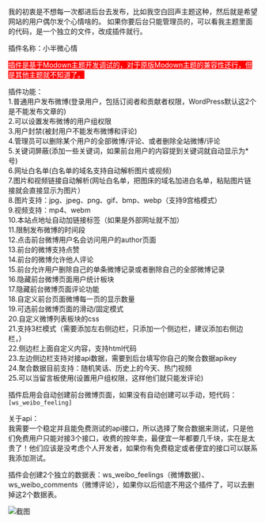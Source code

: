 我的初衷是不想每一次都进后台去发布，比如我空白回声主题这种，然后就是希望网站的用户偶尔发个心情啥的。
如果你要后台只能管理员的，可以看我主题里面的代码，是一个独立的文件，改成插件就行。  

插件名称：小半微心情

<mark style="background-color: red; color: white;">插件是基于Modown主题开发调试的，对于原版Modown主题的兼容性还行，但是其他主题就不知道了。</mark>


插件功能：  
1.普通用户发布微博(登录用户，包括订阅者和贡献者权限，WordPress默认这2个是不能发布文章的)    
2.可以设置发布微博的用户组权限  
3.用户封禁(被封用户不能发布微博和评论)  
4.管理员可以删除某个用户的全部微博/评论、或者删除全站微博/评论  
5.关键词屏蔽(添加一些关键词，如果前台用户的内容提到关键词就自动显示为*号)  
6.网址白名单(白名单的域名支持自动解析图片或视频)  
7.图片和视频链接自动解析(网址白名单，把图床的域名加进白名单，粘贴图片链接就会直接显示为图片）  
8.图片支持：jpg、jpeg、png、gif、bmp、webp（支持9宫格模式）  
9.视频支持：mp4、webm  
10.本站点地址自动加链接标签（如果是外部网址就不加）  
11.限制发布微博的时间段  
12.点击前台微博用户名会访问用户的author页面  
13.前台的微博支持点赞  
14.前台的微博允许他人评论  
15.前台允许用户删除自己的单条微博记录或者删除自己的全部微博记录  
16.隐藏前台微博页面用户统计板块  
17.隐藏前台微博页面评论功能  
18.自定义前台页面微博每一页的显示数量  
19.可选前台微博页面的滑动/固定模式  
20.自定义微博列表板块的css  
21.支持3栏模式（需要添加左右侧边栏，只添加一个侧边栏，建议添加右侧边栏，）  
22.侧边栏上面自定义内容，支持html代码  
23.左边侧边栏支持对接api数据，需要到后台填写你自己的聚合数据apikey  
24.聚合数据目前支持：随机笑话、历史上的今天、热门视频  
25.可以当留言板使用(设置用户组权限，这样他们就只能发评论)


插件启用会自动创建前台微博页面，如果没有自动创建可以手动，短代码：
`[ws_weibo_feeling]`

  
关于api：  
我需要一个稳定并且能免费测试的api接口，所以选择了聚合数据来测试，只是他们免费用户只能对接3个接口，收费的按年卖，最便宜一年都要几千块，实在是太贵了！他们应该是没考虑个人开发者，如果你有免费稳定或者便宜的接口可以联系我添加测试。  

插件会创建2个独立的数据表：ws_weibo_feelings（微博数据）、ws_weibo_comments（微博评论），如果你以后彻底不用这个插件了，可以去删掉这2个数据表。


![截图](https://ice.frostsky.com/2024/12/21/a9576e11520c230a9fc3ad50aec2b7fa.jpeg)
